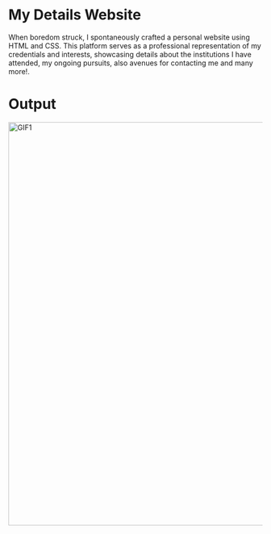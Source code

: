 # My Details Website

When boredom struck, I spontaneously crafted a personal website using HTML and CSS. This platform serves as a professional representation of my credentials and interests, showcasing details about the institutions I have attended, my ongoing pursuits, also avenues for contacting me and many more!.


# Output
<img src="https://github.com/thilaknrai/My-Details-Website/assets/130270049/34da0d3b-a868-468e-8609-af601841ea22" alt="GIF1" width="800">
